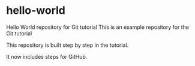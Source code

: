 # hello-world
Hello World repository for Git tutorial
This is an example repository for the Git tutorial 

This repository is built step by step in the tutorial.

It now includes steps for GitHub.
